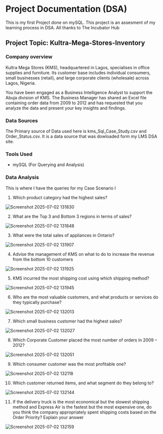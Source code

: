 # Project Documentation (DSA)
This is my first Project done on mySQL. This project is an assesment of my learning process in DSA. All thanks to The Incubator Hub

## Project Topic: Kultra-Mega-Stores-Inventory

### Company overview
Kultra Mega Stores (KMS), headquartered in Lagos, specialises in office supplies and furniture. Its customer base includes individual consumers, small businesses (retail), and large corporate clients (wholesale) across Lagos, Nigeria.

You have been engaged as a Business Intelligence Analyst to support the Abuja division of KMS. The Business Manager has shared an Excel file containing order data from 2009 to 2012 and has requested that you analyze the data and present your key insights and findings.

### Data Sources
The Primary source of Data used here is kms_Sql_Case_Study.csv and Order_Status.csv. It is a data source that was dowloaded form my LMS DSA site.

### Tools Used
- mySQL (For Querying and Analysis)

### Data Analysis

This is where I have the queries for my Case Scenario I

1. Which product category had the highest sales?

![Screenshot 2025-07-02 131830](https://github.com/user-attachments/assets/dd66e4a2-e736-4cd1-b5a1-452a38f9974f)

2. What are the Top 3 and Bottom 3 regions in terms of sales?

![Screenshot 2025-07-02 131848](https://github.com/user-attachments/assets/0ad1efba-7468-487f-ad4f-6a2043bb4b41)

3. What were the total sales of appliances in Ontario?

![Screenshot 2025-07-02 131907](https://github.com/user-attachments/assets/3b7a0a17-c8a4-40b6-800d-371c7efe5119)

4. Advise the management of KMS on what to do to increase the revenue from the bottom 10 customers

![Screenshot 2025-07-02 131925](https://github.com/user-attachments/assets/55e31e93-ea8b-47a6-851e-e249ace032a7)

5. KMS incurred the most shipping cost using which shipping method?

![Screenshot 2025-07-02 131945](https://github.com/user-attachments/assets/6a13fd8d-cc00-403d-b38c-98cc688fd158)

6. Who are the most valuable customers, and what products or services do they typically purchase?

![Screenshot 2025-07-02 132013](https://github.com/user-attachments/assets/2c85b6e5-33e1-4762-a78e-60879ca1d4a2)

7. Which small business customer had the highest sales?

![Screenshot 2025-07-02 132027](https://github.com/user-attachments/assets/b8a3c0f2-2b53-43c2-80d5-8f7bbc82d8f9)

8. Which Corporate Customer placed the most number of orders in 2009 – 2012?

![Screenshot 2025-07-02 132051](https://github.com/user-attachments/assets/2ae4684c-99dd-48e3-9904-2b13c2167935)

9. Which consumer customer was the most profitable one?

![Screenshot 2025-07-02 132118](https://github.com/user-attachments/assets/94733335-3185-45d6-b68a-b8db0a86abd7)

10. Which customer returned items, and what segment do they belong to?

![Screenshot 2025-07-02 132144](https://github.com/user-attachments/assets/8e178b38-f89e-47d5-a866-764b05c068ae)

11. If the delivery truck is the most economical but the slowest shipping method and Express Air is the fastest but the most expensive one, do you think the company appropriately spent shipping costs based on the Order Priority? Explain your answer

![Screenshot 2025-07-02 132159](https://github.com/user-attachments/assets/f0eb3b91-2dc9-4317-b025-1af7b4f10f55)
